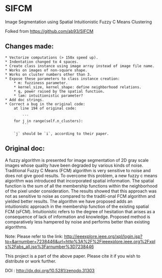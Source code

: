 # SIFCM
Image Segmentation using Spatial Intuitionistic Fuzzy C Means Clustering

Folked from https://github.com/ab93/SIFCM

## Changes made:

    * Vectorize computations (> 150x speed up).
    * Indentation changed to 4 spaces.
    * Create class instance using image array instead of image file name.
    * Works on images of non-square shape.
    * Works on cluster numbers other than 3.
    * Expose these parameters to class instance creation:
        * m: fuzziness parameter.
        * kernel_size, kernel_shape: define neighborhood relations.
        * q, power raised by the spatial function.
        * lam: intuitionistic parameter?
    * Add doc strings.
    * Correct a bug in the original code:
        at line 194 of original code:

            ```
	    for j in range(self.n_clusters):
            ```

        `j` should be `i`, according to their paper.


## Original doc:


A fuzzy algorithm is presented for image segmentation of 2D gray scale images whose quality have been degraded by various kinds of noise. Traditional Fuzzy C Means (FCM) algorithm is very sensitive to noise and does not give good results. To overcome this problem, a new fuzzy c means algorithm was introduced that incorporated spatial information. The spatial function is the sum of all the membership functions within the neighborhood of the pixel
under consideration. The results showed that this approach was not as sensitive to noise as compared to the traditi-onal FCM algorithm and yielded better results. The algorithm we have proposed adds an intuitionistic approach in the membership function of the existing spatial FCM (sFCM). Intuitionistic refers to the degree of hesitation that arises as a consequence of lack of information and knowledge. Proposed method is comparatively less hampered by noise and performs better than existing algorithms.

Note:
Please refer to the link: http://ieeexplore.ieee.org/xpl/login.jsp?tp=&arnumber=7238446&url=http%3A%2F%2Fieeexplore.ieee.org%2Fxpls%2Fabs_all.jsp%3Farnumber%3D7238446

This project is a part of the above paper. Please cite it if you wish to distribute or work further.

DOI : http://dx.doi.org/10.5281/zenodo.31303

